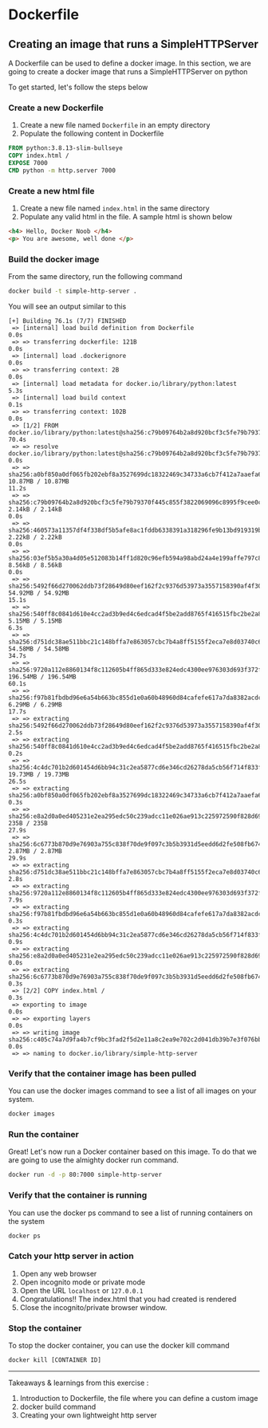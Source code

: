 # Dockerfile
## Creating an image that runs a SimpleHTTPServer
A Dockerfile can be used to define a docker image. In this section, we are going to create a docker image that runs a SimpleHTTPServer on python

To get started, let's follow the steps below

### Create a new Dockerfile

1. Create a new file named `Dockerfile` in an empty directory
2. Populate the following content in Dockerfile

```dockerfile
FROM python:3.8.13-slim-bullseye 
COPY index.html /
EXPOSE 7000
CMD python -m http.server 7000
```

### Create a new html file

1. Create a new file named `index.html` in the same directory
2. Populate any valid html in the file. A sample html is shown below
```html
<h4> Hello, Docker Noob </h4>
<p> You are awesome, well done </p>
```

### Build the docker image

From the same directory, run the following command

```bash
docker build -t simple-http-server .
```

You will see an output similar to this

```
[+] Building 76.1s (7/7) FINISHED                                                                                                                            
 => [internal] load build definition from Dockerfile                                                                                                    0.0s
 => => transferring dockerfile: 121B                                                                                                                    0.0s
 => [internal] load .dockerignore                                                                                                                       0.0s
 => => transferring context: 2B                                                                                                                         0.0s
 => [internal] load metadata for docker.io/library/python:latest                                                                                        5.3s
 => [internal] load build context                                                                                                                       0.1s
 => => transferring context: 102B                                                                                                                       0.0s
 => [1/2] FROM docker.io/library/python:latest@sha256:c79b09764b2a8d920bcf3c5fe79b79370f445c855f3822069096c8995f9cee0c                                 70.4s
 => => resolve docker.io/library/python:latest@sha256:c79b09764b2a8d920bcf3c5fe79b79370f445c855f3822069096c8995f9cee0c                                  0.0s
 => => sha256:a0bf850a0df065fb202ebf8a3527699dc18322469c34733a6cb7f412a7aaefa6 10.87MB / 10.87MB                                                       11.2s
 => => sha256:c79b09764b2a8d920bcf3c5fe79b79370f445c855f3822069096c8995f9cee0c 2.14kB / 2.14kB                                                          0.0s
 => => sha256:460573a11357df4f338df5b5afe8ac1fddb6338391a318296fe9b13bd919319b 2.22kB / 2.22kB                                                          0.0s
 => => sha256:03ef5b5a30a4d05e512083b14ff1d820c96efb594a98abd24a4e199affe797c8 8.56kB / 8.56kB                                                          0.0s
 => => sha256:5492f66d270062ddb73f28649d80eef162f2c9376d53973a3557158390af4f30 54.92MB / 54.92MB                                                       15.1s
 => => sha256:540ff8c0841d610e4cc2ad3b9ed4c6edcad4f5be2add8765f416515fbc2be2a8 5.15MB / 5.15MB                                                          6.3s
 => => sha256:d751dc38ae511bbc21c148bffa7e863057cbc7b4a8ff5155f2eca7e8d03740c6 54.58MB / 54.58MB                                                       34.7s
 => => sha256:9720a112e8860134f8c112605b4ff865d333e824edc4300ee976303d693f372f 196.54MB / 196.54MB                                                     60.1s
 => => sha256:f97b81fbdbd96e6a54b663bc855d1e0a60b48960d84cafefe617a7da8382acdc 6.29MB / 6.29MB                                                         17.7s
 => => extracting sha256:5492f66d270062ddb73f28649d80eef162f2c9376d53973a3557158390af4f30                                                               2.5s
 => => extracting sha256:540ff8c0841d610e4cc2ad3b9ed4c6edcad4f5be2add8765f416515fbc2be2a8                                                               0.2s
 => => sha256:4c4dc701b2d601454d6bb94c31c2ea5877cd6e346cd26278da5cb56f714f833f 19.73MB / 19.73MB                                                       26.5s
 => => extracting sha256:a0bf850a0df065fb202ebf8a3527699dc18322469c34733a6cb7f412a7aaefa6                                                               0.3s
 => => sha256:e8a2d0a0ed405231e2ea295edc50c239adcc11e026ae913c225972590f828d69 235B / 235B                                                             27.9s
 => => sha256:6c6773b870d9e76903a755c838f70de9f097c3b5b3931d5eedd6d2fe508fb674 2.87MB / 2.87MB                                                         29.9s
 => => extracting sha256:d751dc38ae511bbc21c148bffa7e863057cbc7b4a8ff5155f2eca7e8d03740c6                                                               2.8s
 => => extracting sha256:9720a112e8860134f8c112605b4ff865d333e824edc4300ee976303d693f372f                                                               7.9s
 => => extracting sha256:f97b81fbdbd96e6a54b663bc855d1e0a60b48960d84cafefe617a7da8382acdc                                                               0.3s
 => => extracting sha256:4c4dc701b2d601454d6bb94c31c2ea5877cd6e346cd26278da5cb56f714f833f                                                               0.9s
 => => extracting sha256:e8a2d0a0ed405231e2ea295edc50c239adcc11e026ae913c225972590f828d69                                                               0.0s
 => => extracting sha256:6c6773b870d9e76903a755c838f70de9f097c3b5b3931d5eedd6d2fe508fb674                                                               0.3s
 => [2/2] COPY index.html /                                                                                                                             0.3s
 => exporting to image                                                                                                                                  0.0s
 => => exporting layers                                                                                                                                 0.0s
 => => writing image sha256:c405c74a7d9fa4b7cf9bc3fad2f5d2e11a8c2ea9e702c2d041db39b7e3f076bb                                                            0.0s
 => => naming to docker.io/library/simple-http-server  
```

### Verify that the container image has been pulled
You can use the docker images command to see a list of all images on your system.

```bash
docker images
```


### Run the container
Great! Let's now run a Docker container based on this image. To do that we are going to use the almighty docker run command.

```bash
docker run -d -p 80:7000 simple-http-server 
```

### Verify that the container is running
You can use the docker ps command to see a list of running containers on the system

```bash
docker ps
```

### Catch your http server in action

1. Open any web browser
2. Open incognito mode or private mode
3. Open the URL ``localhost`` or `127.0.0.1`
4. Congratulations!! The index.html that you had created is rendered
5. Close the incognito/private browser window.


### Stop the container

To stop the docker container, you can use the docker kill command

```bash
docker kill [CONTAINER ID]
```

----

Takeaways & learnings from this exercise :

1. Introduction to Dockerfile, the file where you can define a custom image
2. docker build command
3. Creating your own lightweight http server
